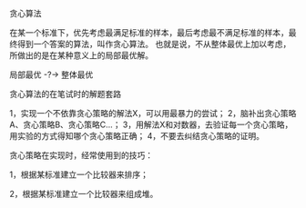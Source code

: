 贪心算法

在某一个标准下，优先考虑最满足标准的样本，最后考虑最不满足标准的样本，最终得到一个答案的算法，叫作贪心算法。
也就是说，不从整体最优上加以考虑，所做出的是在某种意义上的局部最优解。

局部最优 -?-> 整体最优

贪心算法的在笔试时的解题套路

1，实现一个不依靠贪心策略的解法X，可以用最暴力的尝试；
2，脑补出贪心策略A、贪心策略B、贪心策略C...；
3，用解法X和对数器，去验证每一个贪心策略，用实验的方式得知哪个贪心策略正确；
4，不要去纠结贪心策略的证明。

贪心策略在实现时，经常使用到的技巧：

1，根据某标准建立一个比较器来排序；

2，根据某标准建立一个比较器来组成堆。

